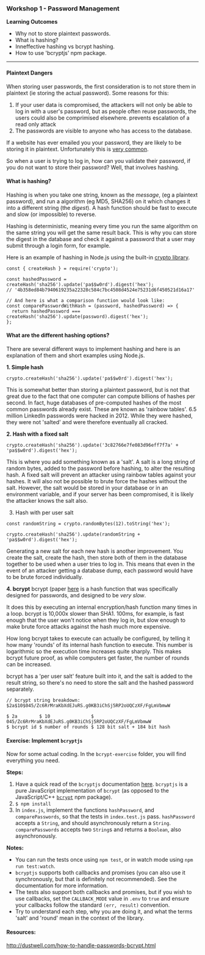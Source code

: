 ### Workshop 1 - Password Management
__Learning Outcomes__

- Why not to store plaintext passwords.
- What is hashing?
- Inneffective hashing vs bcrypt hashing.
- How to use 'bcryptjs' npm package.

---

#### Plaintext Dangers
When storing user passwords, the first consideration is to not store them in plaintext (ie storing the actual password). Some reasons for this:
1. If your user data is compromised, the attackers will not only be able to log in with a user's password, but as people often reuse passwords, the users could also be comprimised elsewhere. prevents escalation of a read only attack
2. The passwords are visible to anyone who has access to the database.

If a website has ever emailed you your password, they are likely to be storing it in plaintext. Unfortunately this is [very common](http://plaintextoffenders.com/).

So when a user is trying to log in, how can you validate their password, if you do not want to store their password? Well, that involves hashing.

#### What is hashing?
Hashing is when you take one string, known as the _message_, (eg a plaintext password), and run a algorithm (eg MD5, SHA256) on it which changes it into a different string (the _digest_). A hash function should be fast to execute and slow (or impossible) to reverse.

Hashing is deterministic, meaning every time you run the same algorithm on the same string you will get the same result back. This is why you can store the digest in the database and check it against a password that a user may submit through a login form, for example.

Here is an example of hashing in Node.js using the built-in [crypto library](https://nodejs.org/api/crypto.html).
```
const { createHash } = require('crypto');

const hashedPassword = createHash('sha256').update('pa$$w0rd').digest('hex');
// '4b358ed84b7940619235a22328c584c7bc4508d4524e75231d6f450521d16a17'

// And here is what a comparison function would look like:
const comparePasswordWithHash = (password, hashedPassword) => {
  return hashedPassword === createHash('sha256').update(password).digest('hex');
};

```

#### What are the different hashing options?

There are several different ways to implement hashing and here is an explanation of them and short examples using Node.js.

__1. Simple hash__

```
crypto.createHash('sha256').update('pa$$w0rd').digest('hex');
```
This is somewhat better than storing a plaintext password, but is not that great due to the fact that one computer can compute billions of hashes per second. In fact, huge databases of pre-computed hashes of the most common passwords already exist. These are known as 'rainbow tables'. 6.5 million LinkedIn passwords were hacked in 2012. While they were hashed, they were not 'salted' and were therefore eventually all cracked.

__2. Hash with a fixed salt__
```
crypto.createHash('sha256').update('3c82766e7fe083d96eff7f7a' + 'pa$$w0rd').digest('hex');
```
This is where you add something known as a 'salt'. A salt is a long string of random bytes, added to the password before hashing, to alter the resulting hash. A fixed salt will prevent an attacker using rainbow tables against your hashes. It will also not be possible to brute force the hashes without the salt. However, the salt would be stored in your database or in an environment variable, and if your server has been compromised, it is likely the attacker knows the salt also.

3. Hash with per user salt
```
const randomString = crypto.randomBytes(12).toString('hex');

crypto.createHash('sha256').update(randomString + 'pa$$w0rd').digest('hex');
```
Generating a new salt for each new hash is another improvement. You create the salt, create the hash, then store both of them in the database together to be used when a user tries to log in. This means that even in the event of an attacker getting a database dump, each password would have to be brute forced individually.

__4. bcrypt__
bcrypt (paper [here](http://www.openbsd.org/papers/bcrypt-paper.ps) is a hash function that was specifically designed for passwords, and designed to be _very slow_.

It does this by executing an internal encryption/hash function many times in a loop. bcrypt is 10,000x slower than SHA1. 100ms, for example, is fast enough that the user won't notice when they log in, but slow enough to make brute force attacks against the hash much more expensive.

How long bcrypt takes to execute can actually be configured, by telling it how many 'rounds' of its internal hash function to execute. This number is logarithmic so the execution time increases quite sharply. This makes bcrypt future proof, as while computers get faster, the number of rounds can be increased.

bcrypt has a 'per user salt' feature built into it, and the salt is added to the result string, so there's no need to store the salt and the hashed password separately.

```
// bcrypt string breakdown:
$2a$10$045/Zc6RrMraKbXdEJuRS.g0KB3iChSj5RP2oUQCzXF/FgLmVbmwW

$ 2a        $ 10               $ 045/Zc6RrMraKbXdEJuRS.g0KB3iChSj5RP2oUQCzXF/FgLmVbmwW
$ bcrypt id $ number of rounds $ 128 bit salt + 184 bit hash
```

#### Exercise: Implement `bcryptjs`

Now for some actual coding. In the `bcrypt-exercise` folder, you will find everything you need.

__Steps:__
1. Have a quick read of the `bcryptjs` documentation [here](https://www.npmjs.com/package/bcryptjs). `bcryptjs` is a pure JavaScript implementation of `bcrypt` (as opposed to the JavaScript/C++ [`bcrypt`](https://www.npmjs.com/package/bcrypt) npm package).
2. `$ npm install`
3. In `index.js`, implement the functions `hashPassword`, and `comparePasswords`, so that the tests in `index.test.js` pass. `hashPassword` accepts a `String`, and should asynchronously return a `String`. `comparePasswords` accepts two `String`s and returns a `Boolean`, also asynchronously.

__Notes:__
- You can run the tests once using `npm test`, or in watch mode using `npm run test:watch`.
- `bcryptjs` supports both callbacks and promises (you can also use it synchronously, but that is definitely not recommended). See the documentation for more information.
- The tests also support both callbacks and promises, but if you wish to use callbacks, set the `CALLBACK_MODE` value in `.env` to `true` and ensure your callbacks follow the standard `(err, result)` convention.
- Try to understand each step, why you are doing it, and what the terms 'salt' and 'round' mean in the context of the library.

#### Resources:
http://dustwell.com/how-to-handle-passwords-bcrypt.html
